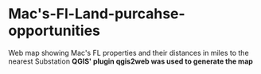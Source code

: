 # Mac's-Fl-Land-purcahse-opportunities
Web map showing Mac's FL properties and their distances in miles to the nearest Substation 
<b />QGIS' plugin qgis2web was used to generate the map
